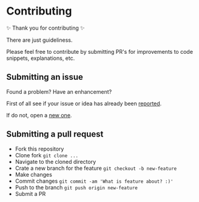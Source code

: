 # Contributing

✨ Thank you for contributing ✨

There are just guideliness.

Please feel free to contribute by submitting PR's for improvements to code snippets, explanations, etc.

## Submitting an issue

Found a problem? Have an enhancement? 

First of all see if your issue or idea has already been [reported](https://github.com/shystruk/csv-file-validator/issues).

If do not, open a [new one](https://github.com/shystruk/csv-file-validator/issues/new).

## Submitting a pull request

- Fork this repository
- Clone fork `git clone ...`
- Navigate to the cloned directory
- Crate a new branch for the feature `git checkout -b new-feature`
- Make changes
- Commit changes `git commit -am 'What is feature about? :)'`
- Push to the branch `git push origin new-feature`
- Submit a PR
